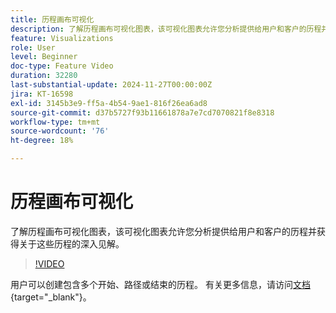 ```yaml
---
title: 历程画布可视化
description: 了解历程画布可视化图表，该可视化图表允许您分析提供给用户和客户的历程并获得关于这些历程的深入见解。
feature: Visualizations
role: User
level: Beginner
doc-type: Feature Video
duration: 32280
last-substantial-update: 2024-11-27T00:00:00Z
jira: KT-16598
exl-id: 3145b3e9-ff5a-4b54-9ae1-816f26ea6ad8
source-git-commit: d37b5727f93b11661878a7e7cd7070821f8e8318
workflow-type: tm+mt
source-wordcount: '76'
ht-degree: 18%

---
```


# 历程画布可视化

了解历程画布可视化图表，该可视化图表允许您分析提供给用户和客户的历程并获得关于这些历程的深入见解。

>[!VIDEO](https://video.tv.adobe.com/v/3440602/?learn=on)

用户可以创建包含多个开始、路径或结束的历程。 有关更多信息，请访问[文档](https://experienceleague.adobe.com/zh-hans/docs/analytics-platform/using/cja-workspace/visualizations/journey-canvas/journey-canvas){target="_blank"}。
